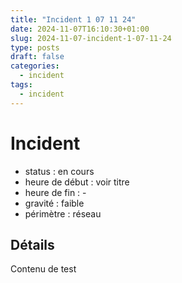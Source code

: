 ```yaml
---
title: "Incident 1 07 11 24"
date: 2024-11-07T16:10:30+01:00
slug: 2024-11-07-incident-1-07-11-24
type: posts
draft: false
categories:
  - incident
tags:
  - incident
---
```


# Incident 

* status : en cours
* heure de début : voir titre
* heure de fin : - 
* gravité : faible
* périmètre : réseau

## Détails

Contenu de test
